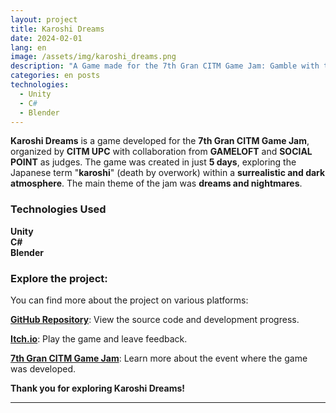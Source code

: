 ```yaml
---
layout: project
title: Karoshi Dreams
date: 2024-02-01
lang: en
image: /assets/img/karoshi_dreams.png
description: "A Game made for the 7th Gran CITM Game Jam: Gamble with the devil while you work yourself to death."
categories: en posts
technologies:
  - Unity
  - C#
  - Blender
---
```


<p><b>Karoshi Dreams</b> is a game developed for the <b>7th Gran CITM Game Jam</b>, organized by <b>CITM UPC</b> with collaboration from <b>GAMELOFT</b> and <b>SOCIAL POINT</b> as judges. The game was created in just <b>5 days</b>, exploring the Japanese term "<b>karoshi</b>" (death by overwork) within a <b>surrealistic and dark atmosphere</b>. The main theme of the jam was <b>dreams and nightmares</b>.</p>

<div class="skills-section">
  <h3>Technologies Used</h3>
  <div class="skills">
    <div class="skill">
      <i class="devicon-unity-plain colored"></i>
      <span><b>Unity</b></span>
    </div>
    <div class="skill">
      <i class="devicon-csharp-plain colored"></i>
      <span><b>C#</b></span>
    </div>
    <div class="skill">
      <i class="devicon-blender-original colored"></i>
      <span><b>Blender</b></span>
    </div>
  </div>
</div>

<h3>Explore the project:</h3>

<p>You can find more about the project on various platforms:</p>
<p><a href="https://github.com/Very-Serious-Games/Karoshi-Dreams"><b>GitHub Repository</b></a>: View the source code and development progress.</p>
<p><a href="https://mdoradom.itch.io/karoshidreams"><b>Itch.io</b></a>: Play the game and leave feedback.</p>
<p><a href="https://itch.io/jam/7a-gran-citm-game-jam/"><b>7th Gran CITM Game Jam</b></a>: Learn more about the event where the game was developed.</p>

<p><b>Thank you for exploring Karoshi Dreams!</b></p>

---